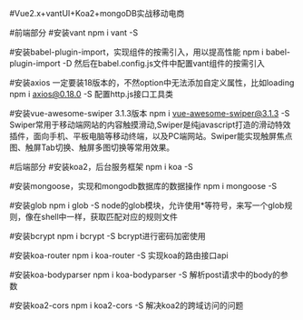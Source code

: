 #Vue2.x+vantUI+Koa2+mongoDB实战移动电商

#前端部分
#安装vant
npm i vant -S

#安装babel-plugin-import，实现组件的按需引入，用以提高性能
npm i babel-plugin-import -D
然后在babel.config.js文件中配置vant组件的按需引入

#安装axios 一定要装18版本的，不然option中无法添加自定义属性，比如loading
npm i axios@0.18.0 -S
配置http.js接口工具类

#安装vue-awesome-swiper 3.1.3版本
npm i vue-awesome-swiper@3.1.3  -S
Swiper常用于移动端网站的内容触摸滑动,Swiper是纯javascript打造的滑动特效插件，面向手机、平板电脑等移动终端，以及PC端网站。Swiper能实现触屏焦点图、触屏Tab切换、触屏多图切换等常用效果。


#后端部分
#安装koa2，后台服务框架
npm i koa -S

#安装mongoose，实现和mongodb数据库的数据操作
npm i mongoose -S

#安装glob
npm i glob -S
node的glob模块，允许使用*等符号，来写一个glob规则，像在shell中一样，获取匹配对应的规则文件

#安装bcrypt
npm i bcrypt -S
bcrypt进行密码加密使用

#安装koa-router
npm i koa-router -S
实现koa的路由接口api

#安装koa-bodyparser
npm i koa-bodyparser -S
解析post请求中的body的参数

#安装koa2-cors
npm i koa2-cors -S
解决koa2的跨域访问的问题






